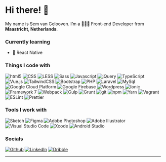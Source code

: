 Hi there! 👋 
=================================

<p>My name is Sem van Gelooven. I’m a 👨🏼‍💻 Front-end Developer from <img src="https://cdn-icons-png.flaticon.com/512/197/197441.png" width="13"/> <b>Maastricht, Netherlands</b>.</p>

<h3>Currently learning</h3>
<ul>
  <li>🧠  React Native</li>
</ul>
<h3>Things I code with</h3>
<p>
  <img alt="html5" src="https://img.shields.io/badge/-HTML5-E34F26?style=flat-square&logo=html5&logoColor=white" />
  <img alt="CSS" src="https://img.shields.io/badge/-CSS-264de4?style=flat-square&logo=CSS3&logoColor=white" />
  <img alt="LESS" src="https://img.shields.io/badge/-LESS-214674?style=flat-square&logo=LESS&logoColor=white" />
  <img alt="Sass" src="https://img.shields.io/badge/-Sass-CC6699?style=flat-square&logo=sass&logoColor=white" />

  <img alt="Javascript" src="https://img.shields.io/badge/-Javascript-F0DB4F?style=flat-square&logo=Javascript&logoColor=323330" />
  <img alt="jQuery" src="https://img.shields.io/badge/-jQuery-1568ae?style=flat-square&logo=jquery&logoColor=white" />
  <img alt="TypeScript" src="https://img.shields.io/badge/-TypeScript-007ACC?style=flat-square&logo=typescript&logoColor=white" />
  <img alt="Vue.js" src="https://img.shields.io/badge/-Vue.js-42b883?style=flat-square&logo=vue.js&logoColor=white" />

  <img alt="TailwindCSS" src="https://img.shields.io/badge/-Tailwindcss-36b7f0?style=flat-square&logo=tailwindcss&logoColor=white" />
  <img alt="Bootstrap" src="https://img.shields.io/badge/-Bootstrap-7119f5?style=flat-square&logo=bootstrap&logoColor=white" />

  <img alt="PHP" src="https://img.shields.io/badge/-MySQL-8993be?style=flat-square&logo=PHP&logoColor=white" />
  <img alt="Laravel" src="https://img.shields.io/badge/-Laravel-f05340?style=flat-square&logo=laravel&logoColor=white" />
  <img alt="MySql" src="https://img.shields.io/badge/-MySQL-16678d?style=flat-square&logo=MYSQL&logoColor=white" />

  <img alt="Google Cloud Platform" src="https://img.shields.io/badge/-Google_Cloud_Platform-1a73e8?style=flat-square&logo=google-cloud&logoColor=white" />
  <img alt="Google Firebase" src="https://img.shields.io/badge/-Google_Firebase-ffa611?style=flat-square&logo=firebase&logoColor=white" />
  
  <img alt="Wordpress" src="https://img.shields.io/badge/-Wordpress-32373c?style=flat-square&logo=wordpress&logoColor=white" />

  <img alt="Ionic" src="https://img.shields.io/badge/-Ionic-4586f7?style=flat-square&logo=ionic&logoColor=white" />
  <img alt="Framework 7" src="https://img.shields.io/badge/-Framework_7-e7330f?style=flat-square&logo=framework7&logoColor=white" />

  <img alt="Webpack" src="https://img.shields.io/badge/-Webpack-8DD6F9?style=flat-square&logo=webpack&logoColor=white" />
  <img alt="Gulp" src="https://img.shields.io/badge/-Gulp-cf4547?style=flat-square&logo=Gulp&logoColor=white" />
  <img alt="Grunt" src="https://img.shields.io/badge/-Grunt-fba818?style=flat-square&logo=Grunt&logoColor=white" />

  <img alt="git" src="https://img.shields.io/badge/-Git-F05032?style=flat-square&logo=git&logoColor=white" />
  <img alt="npm" src="https://img.shields.io/badge/-NPM-CB3837?style=flat-square&logo=npm&logoColor=white" />
  <img alt="Yarn" src="https://img.shields.io/badge/-Yarn-368eb9?style=flat-square&logo=Yarn&logoColor=white" />
  <img alt="Vagrant" src="https://img.shields.io/badge/-Vagrant-0f4cab?style=flat-square&logo=vagrant&logoColor=white" />
  
  <img alt="ESLint" src="https://img.shields.io/badge/-ESlint-4930bd?style=flat-square&logo=EsLint&logoColor=white" />
  <img alt="Prettier" src="https://img.shields.io/badge/-Prettier-F7B93E?style=flat-square&logo=prettier&logoColor=white" />
   
  
</p>

<h3>Tools I work with</h3>
<p>
  <img alt="Sketch" src="https://img.shields.io/badge/-Sketch-fbae01?style=flat-square&logo=sketch&logoColor=white" />
  <img alt="Figma" src="https://img.shields.io/badge/-Figma-f24e1e?style=flat-square&logo=figma&logoColor=white" />
  <img alt="Adobe Photoshop" src="https://img.shields.io/badge/-Adobe_Photoshop-021833?style=flat-square&logo=adobephotoshop&logoColor=white" />
  <img alt="Adobe Illustrator" src="https://img.shields.io/badge/-Adobe_Illustrator-300000?style=flat-square&logo=adobeillustrator&logoColor=white" />
  <img alt="Visual Studio Code" src="https://img.shields.io/badge/-Visual_Studio_Code-3fa7eb?style=flat-square&logo=visualstudio&logoColor=white" />
  <img alt="Xcode" src="https://img.shields.io/badge/-Xcode-2292e9?style=flat-square&logo=xcode&logoColor=white" />
  <img alt="Android Studio" src="https://img.shields.io/badge/-Android_Studio-93c756?style=flat-square&logo=androidstudio&logoColor=white" />
</p>

<h3>Socials</h3>
<p><a href="https://github.com/semvgelooven" target="_blank"><img alt="Github" src="https://img.shields.io/badge/GitHub-%2312100E.svg?&style=for-the-badge&logo=Github&logoColor=white" /></a> <a href="https://www.linkedin.com/in/semvgelooven" target="_blank"><img alt="LinkedIn" src="https://img.shields.io/badge/linkedin-%230077B5.svg?&style=for-the-badge&logo=linkedin&logoColor=white" /></a> <a href="https://www.dribbble.com/semvgelooven" target="_blank"><img alt="Dribble" src="https://img.shields.io/badge/DRIBBBLE-ea4c89?logo=dribbble&style=for-the-badge&logoColor=white" /></a>
</p>

------------


